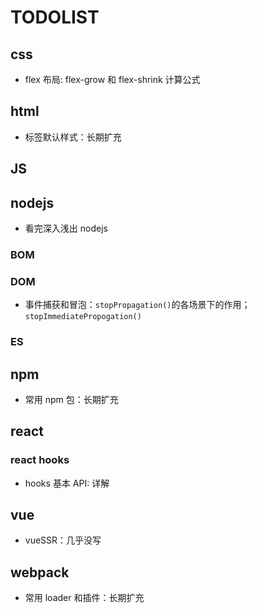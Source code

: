 # TODOLIST

## css

- flex 布局: flex-grow 和 flex-shrink 计算公式

## html

- 标签默认样式：长期扩充

## JS

## nodejs

- 看完深入浅出 nodejs

### BOM

### DOM

- 事件捕获和冒泡：`stopPropagation()`的各场景下的作用；`stopImmediatePropogation()`

### ES

## npm

- 常用 npm 包：长期扩充

## react

### react hooks

- hooks 基本 API: 详解

## vue

- vueSSR：几乎没写

## webpack

- 常用 loader 和插件：长期扩充
